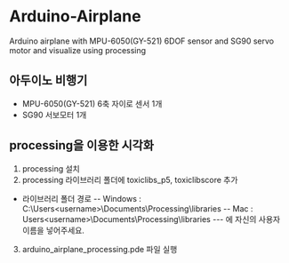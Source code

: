 # Arduino-Airplane
Arduino airplane with MPU-6050(GY-521) 6DOF sensor and SG90 servo motor and visualize using processing

## 아두이노 비행기
- MPU-6050(GY-521) 6축 자이로 센서 1개
- SG90 서보모터 1개

## processing을 이용한 시각화
1. processing 설치
2. processing 라이브러리 폴더에 toxiclibs_p5, toxiclibscore 추가
- 라이브러리 폴더 경로
-- Windows : C:\Users\<username>\Documents\Processing\libraries
-- Mac : Users\<username>\Documents\Processing\libraries
--- <username>에 자신의 사용자 이름을 넣어주세요.
3. arduino_airplane_processing.pde 파일 실행
